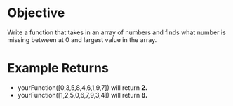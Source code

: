 # Objective
Write a function that takes in an array of numbers and finds what number is missing between at 0 and largest value in the array.
# Example Returns
* yourFunction([0,3,5,8,4,6,1,9,7]) will return **2.**
* yourFunction([1,2,5,0,6,7,9,3,4]) will return **8.**